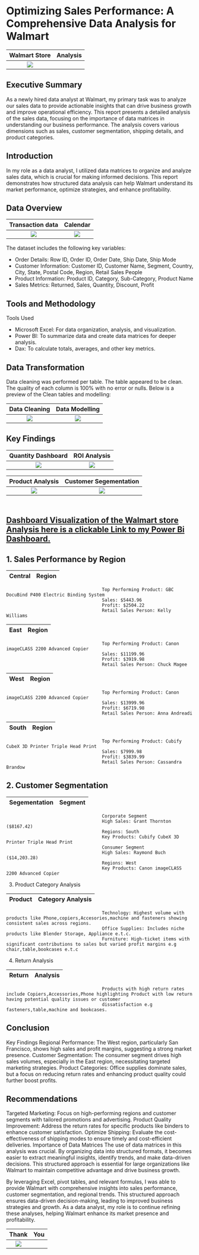 # Optimizing Sales Performance: A Comprehensive Data Analysis for Walmart

Walmart  Store                             |          Analysis  
:-----------------------------------------:|:------------------------:
![](istockphoto-1205217071-612x612.jpg)    | 

## Executive Summary
As a newly hired data analyst at Walmart, my primary task was to analyze our sales data to provide actionable insights that can drive business growth and improve operational efficiency. This report presents a detailed analysis of the sales data, focusing on the importance of data matrices in understanding our business performance. The analysis covers various dimensions such as sales, customer segmentation, shipping details, and product categories.

## Introduction
In my role as a data analyst, I utilized data matrices to organize and analyze sales data, which is crucial for making informed decisions. This report demonstrates how structured data analysis can help Walmart understand its market performance, optimize strategies, and enhance profitability.

## Data Overview

Transaction data                       |          Calendar 
:-------------------------------------:|:------------------------:
![](walmart45.JPG)                     | ![](walmart_48.JPG)   


The dataset includes the following key variables:

- Order Details: Row ID, Order ID, Order Date, Ship Date, Ship Mode
- Customer Information: Customer ID, Customer Name, Segment, Country, City, State, Postal Code, Region, Retail Sales People
- Product Information: Product ID, Category, Sub-Category, Product Name
- Sales Metrics: Returned, Sales, Quantity, Discount, Profit

## Tools and Methodology
Tools Used
- Microsoft Excel: For data organization, analysis, and visualization.
- Power BI: To summarize data and create data matrices for deeper analysis.
- Dax: To calculate totals, averages, and other key metrics.


## Data Transformation

Data cleaning was performed per table.
The table appeared to be clean.
The quality of each column is 100% with no error or nulls.
Below is a preview of the Clean tables and modelling:

Data Cleaning            |           Data Modelling
:--------------------------:|:------------------------:
![](Cleaning.JPG)          |         ![](Modelling45.JPG)



## Key Findings

Quantity Dashboard                     |     ROI Analysis
:-------------------------------------:|:------------------------:
![](Capture22.JPG)                     |    ![](Capture23.JPG)   



 Product Analysis                     |  Customer Segementation   
:-------------------------------------:|:-----------------------:
 ![](Capture24.JPG)                    |   ![](Capture21.JPG)                                         

<h2><br/><a href="https://app.powerbi.com/view?r=eyJrIjoiZGRhMWZiZTgtY2FiYy00Y2UzLTlkNDItMjRiZDMyZmEzM2NjIiwidCI6ImRmODY3OWNkLWE4MGUtNDVkOC05OWFjLWM4M2VkN2ZmOTVhMCJ9">Dashboard Visualization of the Walmart store Analysis here is a clickable Link to my Power Bi Dashboard. </a>


## 1. Sales Performance by Region

 Central                             |            Region
:-----------------------------------:|:------------------------:
                                        Top Performing Product: GBC DocuBind P400 Electric Binding System
                                        Sales: $5443.96
                                        Profit: $2504.22
                                        Retail Sales Person: Kelly Williams                                           

  East                               |           Region
:-----------------------------------:|:------------------------:
                                        Top Performing Product: Canon imageCLASS 2200 Advanced Copier
                                        Sales: $11199.96
                                        Profit: $3919.98
                                        Retail Sales Person: Chuck Magee              

  West                               |           Region
:-----------------------------------:|:------------------------:
                                        Top Performing Product: Canon imageCLASS 2200 Advanced Copier
                                        Sales: $13999.96
                                        Profit: $6719.98
                                        Retail Sales Person: Anna Andreadi    


  South                              |           Region
:-----------------------------------:|:------------------------:
                                        Top Performing Product: Cubify CubeX 3D Printer Triple Head Print
                                        Sales: $7999.98
                                        Profit: $3839.99
                                        Retail Sales Person: Cassandra Brandow   
                                        
## 2. Customer Segmentation

 Segementation                       |       Segment 
:-----------------------------------:|:------------------------:
                                        Corporate Segment
                                        High Sales: Grant Thornton ($8167.42)
                                        Regions: South
                                        Key Products: Cubify CubeX 3D Printer Triple Head Print
                                        Consumer Segment
                                        High Sales: Raymond Buch ($14,203.28)
                                        Regions: West
                                        Key Products: Canon imageCLASS 2200 Advanced Copier

3. Product Category Analysis

 Product                             |      Category Analysis
:-----------------------------------:|:------------------------:
                                        Technology: Highest volume with products like Phone,copiers,Accesories,machine and fasteners showing consistent sales across regions.
                                        Office Supplies: Includes niche products like Blender Storage, Appliance e.t.c.
                                        Furniture: High-ticket items with significant contributions to sales but varied profit margins e.g chair,table,bookcases e.t.c

4. Return Analysis

 Return                              |       Analysis
:-----------------------------------:|:------------------------:
                                        Products with high return rates include Copiers,Accessories,Phone highlighting Product with low return having potential quality issues or customer 
                                        dissatisfaction e.g fasteners,table,machine and bookcases.

## Conclusion
Key Findings
Regional Performance: The West region, particularly San Francisco, shows high sales and profit margins, suggesting a strong market presence.
Customer Segmentation: The consumer segment drives high sales volumes, especially in the East region, necessitating targeted marketing strategies.
Product Categories: Office supplies dominate sales, but a focus on reducing return rates and enhancing product quality could further boost profits.

## Recommendations
Targeted Marketing: Focus on high-performing regions and customer segments with tailored promotions and advertising.
Product Quality Improvement: Address the return rates for specific products like binders to enhance customer satisfaction.
Optimize Shipping: Evaluate the cost-effectiveness of shipping modes to ensure timely and cost-efficient deliveries.
Importance of Data Matrices
The use of data matrices in this analysis was crucial. By organizing data into structured formats, it becomes easier to extract meaningful insights, identify trends, and make data-driven decisions. This structured approach is essential for large organizations like Walmart to maintain competitive advantage and drive business growth.

By leveraging Excel, pivot tables, and relevant formulas, I was able to provide Walmart with comprehensive insights into sales performance, customer segmentation, and regional trends. This structured approach ensures data-driven decision-making, leading to improved business strategies and growth. As a data analyst, my role is to continue refining these analyses, helping Walmart enhance its market presence and profitability.


Thank                                  | You
:-------------------------------------:|:------------------------:
![](getty_469566889_105923.jpg)        |   
